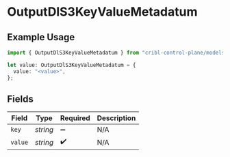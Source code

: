 # OutputDlS3KeyValueMetadatum

## Example Usage

```typescript
import { OutputDlS3KeyValueMetadatum } from "cribl-control-plane/models";

let value: OutputDlS3KeyValueMetadatum = {
  value: "<value>",
};
```

## Fields

| Field              | Type               | Required           | Description        |
| ------------------ | ------------------ | ------------------ | ------------------ |
| `key`              | *string*           | :heavy_minus_sign: | N/A                |
| `value`            | *string*           | :heavy_check_mark: | N/A                |